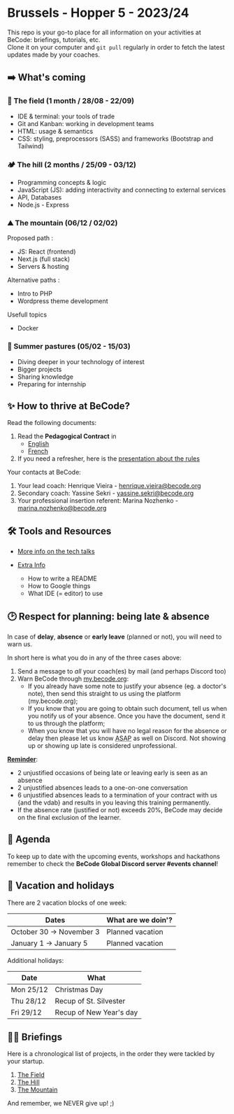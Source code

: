 # Brussels - Hopper 5 - 2023/24

This repo is your go-to place for all information on your activities at BeCode: briefings, tutorials, etc.  
Clone it on your computer and `git pull` regularly in order to fetch the latest updates made by your coaches.

## ➡️ What's coming

### 🌱 The field (1 month / 28/08 - 22/09)

- IDE & terminal: your tools of trade
- Git and Kanban: working in development teams
- HTML: usage & semantics
- CSS: styling, preprocessors (SASS) and frameworks (Bootstrap and Tailwind)

### 🏕️ The hill (2 months / 25/09 - 03/12)

- Programming concepts & logic
- JavaScript (JS): adding interactivity and connecting to external services
- API, Databases
- Node.js - Express

### ⛰️ The mountain (06/12 / 02/02)

Proposed path :

- JS: React (frontend)
- Next.js (full stack)
- Servers & hosting

Alternative paths :

- Intro to PHP
- Wordpress theme development

Usefull topics

- Docker

### 🚠 Summer pastures (05/02 - 15/03)

- Diving deeper in your technology of interest
- Bigger projects
- Sharing knowledge
- Preparing for internship

## ✨ How to thrive at BeCode?

Read the following documents:

1. Read the **Pedagogical Contract** in
   - [English](https://github.com/becodeorg/BeCode/blob/master/educationalcontract.md)
   - [French](https://github.com/becodeorg/BeCode/blob/master/contratpedagogique.md)
2. If you need a refresher, here is the [presentation about the rules](https://docs.google.com/presentation/d/1dSlGc3K-Z4TC368QHeqxaPgA3K_z99P-/edit?usp=sharing&ouid=108332149586002795282&rtpof=true&sd=true)

Your contacts at BeCode:

1. Your lead coach: Henrique Vieira - [henrique.vieira@becode.org]()
2. Secondary coach: Yassine Sekri - [yassine.sekri@becode.org]()
3. Your professional insertion referent: Marina Nozhenko - [marina.nozhenko@becode.org]()

## 🛠️ Tools and Resources

- [More info on the tech talks](./Extra-Info/Tech-Talks.md)

- [Extra Info](./Extra-Info)
  - How to write a README
  - How to Google things
  - What IDE (= editor) to use

## 🕑 Respect for planning: being late & absence

In case of **delay**, **absence** or **early leave** (planned or not), you will need to warn us.

In short here is what you do in any of the three cases above:

1. Send a message to _all_ your coach(es) by mail (and perhaps Discord too)
2. Warn BeCode through [my.becode.org](https://my.becode.org/):
   - If you already have some note to justify your absence (eg. a doctor's note), then send this straight to us using the platform (my.becode.org);
   - If you know that you are going to obtain such document, tell us when you notify us of your absence. Once you have the document, send it to us through the platform;
   - When you know that you will have no legal reason for the absence or delay then please let us know <abbr title="As Soon As Possible">ASAP</abbr> as well on Discord. Not showing up or showing up late is considered unprofessional.

**[Reminder](https://github.com/becodeorg/BeCode/blob/master/educationalcontract.md#sanctions)**:

- 2 unjustified occasions of being late or leaving early is seen as an absence
- 2 unjustified absences leads to a one-on-one conversation
- 6 unjustified absences leads to a termination of your contract with us {and the vdab} and results in you leaving this training permanently.
- If the absence rate (justified or not) exceeds 20%, BeCode may decide on the final exclusion of the learner.

## 📅 Agenda

To keep up to date with the upcoming events, workshops and hackathons remember to check the **BeCode Global Discord server #events channel**!

## 🌴 Vacation and holidays

There are 2 vacation blocks of one week:

| Dates                    | What are we doin'? |
| ------------------------ | ------------------ |
| October 30 -> November 3 | Planned vacation   |
| January 1 -> January 5   | Planned vacation   |

Additional holidays:

| Date      | What                    |
| --------- | ----------------------- |
| Mon 25/12 | Christmas Day           |
| Thu 28/12 | Recup of St. Silvester  |
| Fri 29/12 | Recup of New Year's day |

## 👩‍🎓 Briefings

Here is a chronological list of projects, in the order they were tackled by your startup.

1. [The Field](./1.The-Field)
2. [The Hill](./2.The-Hill)
3. [The Mountain](./3.The-Mountain)

And remember, we NEVER give up! ;)
